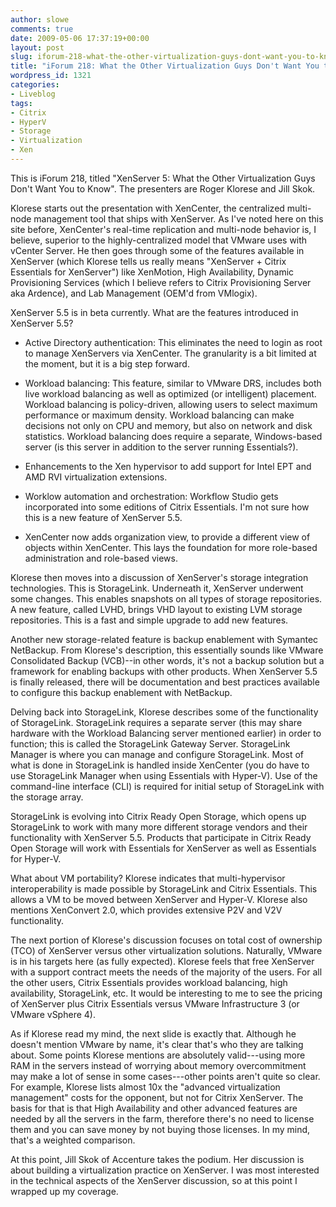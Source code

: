 ```yaml
---
author: slowe
comments: true
date: 2009-05-06 17:37:19+00:00
layout: post
slug: iforum-218-what-the-other-virtualization-guys-dont-want-you-to-know
title: "iForum 218: What the Other Virtualization Guys Don't Want You to Know"
wordpress_id: 1321
categories:
- Liveblog
tags:
- Citrix
- HyperV
- Storage
- Virtualization
- Xen
---
```


This is iForum 218, titled "XenServer 5: What the Other Virtualization Guys Don't Want You to Know". The presenters are Roger Klorese and Jill Skok.

Klorese starts out the presentation with XenCenter, the centralized multi-node management tool that ships with XenServer. As I've noted here on this site before, XenCenter's real-time replication and multi-node behavior is, I believe, superior to the highly-centralized model that VMware uses with vCenter Server. He then goes through some of the features available in XenServer (which Klorese tells us really means "XenServer + Citrix Essentials for XenServer") like XenMotion, High Availability, Dynamic Provisioning Services (which I believe refers to Citrix Provisioning Server aka Ardence), and Lab Management (OEM'd from VMlogix).

XenServer 5.5 is in beta currently. What are the features introduced in XenServer 5.5?

* Active Directory authentication: This eliminates the need to login as root to manage XenServers via XenCenter. The granularity is a bit limited at the moment, but it is a big step forward.

* Workload balancing: This feature, similar to VMware DRS, includes both live workload balancing as well as optimized (or intelligent) placement. Workload balancing is policy-driven, allowing users to select maximum performance or maximum density. Workload balancing can make decisions not only on CPU and memory, but also on network and disk statistics. Workload balancing does require a separate, Windows-based server (is this server in addition to the server running Essentials?).

* Enhancements to the Xen hypervisor to add support for Intel EPT and AMD RVI virtualization extensions.

* Worklow automation and orchestration: Workflow Studio gets incorporated into some editions of Citrix Essentials. I'm not sure how this is a new feature of XenServer 5.5.

* XenCenter now adds organization view, to provide a different view of objects within XenCenter. This lays the foundation for more role-based administration and role-based views.

Klorese then moves into a discussion of XenServer's storage integration technologies. This is StorageLink. Underneath it, XenServer underwent some changes. This enables snapshots on all types of storage repositories. A new feature, called LVHD, brings VHD layout to existing LVM storage repositories. This is a fast and simple upgrade to add new features.

Another new storage-related feature is backup enablement with Symantec NetBackup. From Klorese's description, this essentially sounds like VMware Consolidated Backup (VCB)--in other words, it's not a backup solution but a framework for enabling backups with other products. When XenServer 5.5 is finally released, there will be documentation and best practices available to configure this backup enablement with NetBackup.

Delving back into StorageLink, Klorese describes some of the functionality of StorageLink. StorageLink requires a separate server (this may share hardware with the Workload Balancing server mentioned earlier) in order to function; this is called the StorageLink Gateway Server. StorageLink Manager is where you can manage and configure StorageLink. Most of what is done in StorageLink is handled inside XenCenter (you do have to use StorageLink Manager when using Essentials with Hyper-V). Use of the command-line interface (CLI) is required for initial setup of StorageLink with the storage array.

StorageLink is evolving into Citrix Ready Open Storage, which opens up StorageLink to work with many more different storage vendors and their functionality with XenServer 5.5. Products that participate in Citrix Ready Open Storage will work with Essentials for XenServer as well as Essentials for Hyper-V.

What about VM portability? Klorese indicates that multi-hypervisor interoperability is made possible by StorageLink and Citrix Essentials. This allows a VM to be moved between XenServer and Hyper-V. Klorese also mentions XenConvert 2.0, which provides extensive P2V and V2V functionality.

The next portion of Klorese's discussion focuses on total cost of ownership (TCO) of XenServer versus other virtualization solutions. Naturally, VMware is in his targets here (as fully expected). Klorese feels that free XenServer with a support contract meets the needs of the majority of the users. For all the other users, Citrix Essentials provides workload balancing, high availability, StorageLink, etc. It would be interesting to me to see the pricing of XenServer plus Citrix Essentials versus VMware Infrastructure 3 (or VMware vSphere 4).

As if Klorese read my mind, the next slide is exactly that. Although he doesn't mention VMware by name, it's clear that's who they are talking about. Some points Klorese mentions are absolutely valid---using more RAM in the servers instead of worrying about memory overcommitment may make a lot of sense in some cases---other points aren't quite so clear. For example, Klorese lists almost 10x the "advanced virtualization management" costs for the opponent, but not for Citrix XenServer. The basis for that is that High Availability and other advanced features are needed by all the servers in the farm, therefore there's no need to license them and you can save money by not buying those licenses. In my mind, that's a weighted comparison.

At this point, Jill Skok of Accenture takes the podium. Her discussion is about building a virtualization practice on XenServer. I was most interested in the technical aspects of the XenServer discussion, so at this point I wrapped up my coverage.

